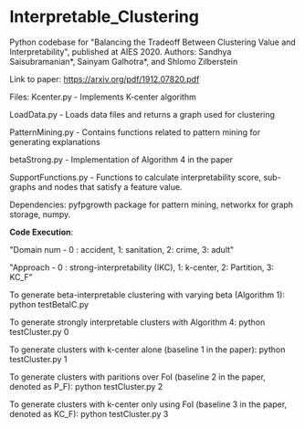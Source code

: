 # Interpretable_Clustering
Python codebase for "Balancing the Tradeoff Between Clustering Value and Interpretability", published at AIES 2020.
Authors: Sandhya Saisubramanian*, Sainyam Galhotra*, and Shlomo Zilberstein

Link to paper: https://arxiv.org/pdf/1912.07820.pdf

Files:
Kcenter.py - Implements K-center algorithm 

LoadData.py - Loads data files and returns a graph used for clustering

PatternMining.py - Contains functions related to pattern mining for generating explanations

betaStrong.py - Implementation of Algorithm 4 in the paper

SupportFunctions.py - Functions to calculate interpretability score, sub-graphs and nodes that satisfy a feature value.



Dependencies: pyfpgrowth package for pattern mining, networkx for graph storage, numpy.

**Code Execution**:

"Domain num - 0 : accident, 1: sanitation, 2: crime, 3: adult"

"Approach - 0 : strong-interpretability (IKC), 1: k-center, 2: Partition, 3: KC_F"


To generate beta-interpretable clustering with varying beta (Algorithm 1):
python testBetaIC.py <k> <beta> <domain number>

To generate strongly interpretable clusters with Algorithm 4:
python testCluster.py <k> <domain number> 0

To generate clusters with k-center alone (baseline 1 in the paper):
python testCluster.py <k> <domain number> 1

To generate clusters with paritions over FoI (baseline 2 in the paper, denoted as P_F):
python testCluster.py <k> <domain number> 2

To generate clusters with k-center only using FoI (baseline 3 in the paper, denoted as KC_F):
python testCluster.py <k> <domain number> 3